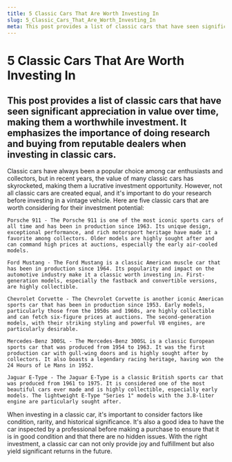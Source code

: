 ```yaml
---
title: 5 Classic Cars That Are Worth Investing In
slug: 5_Classic_Cars_That_Are_Worth_Investing_In
meta: This post provides a list of classic cars that have seen significant appreciation in value over time, making them a worthwhile investment. It emphasizes the importance of doing research and buying from reputable dealers when investing in classic cars.
---
```


# 5 Classic Cars That Are Worth Investing In

## This post provides a list of classic cars that have seen significant appreciation in value over time, making them a worthwhile investment. It emphasizes the importance of doing research and buying from reputable dealers when investing in classic cars.

Classic cars have always been a popular choice among car enthusiasts and collectors, but in recent years, the value of many classic cars has skyrocketed, making them a lucrative investment opportunity. However, not all classic cars are created equal, and it's important to do your research before investing in a vintage vehicle. Here are five classic cars that are worth considering for their investment potential:

    Porsche 911 - The Porsche 911 is one of the most iconic sports cars of all time and has been in production since 1963. Its unique design, exceptional performance, and rich motorsport heritage have made it a favorite among collectors. Older models are highly sought after and can command high prices at auctions, especially the early air-cooled models.

    Ford Mustang - The Ford Mustang is a classic American muscle car that has been in production since 1964. Its popularity and impact on the automotive industry make it a classic worth investing in. First-generation models, especially the fastback and convertible versions, are highly collectible.

    Chevrolet Corvette - The Chevrolet Corvette is another iconic American sports car that has been in production since 1953. Early models, particularly those from the 1950s and 1960s, are highly collectible and can fetch six-figure prices at auctions. The second-generation models, with their striking styling and powerful V8 engines, are particularly desirable.

    Mercedes-Benz 300SL - The Mercedes-Benz 300SL is a classic European sports car that was produced from 1954 to 1963. It was the first production car with gull-wing doors and is highly sought after by collectors. It also boasts a legendary racing heritage, having won the 24 Hours of Le Mans in 1952.

    Jaguar E-Type - The Jaguar E-Type is a classic British sports car that was produced from 1961 to 1975. It is considered one of the most beautiful cars ever made and is highly collectible, especially early models. The lightweight E-Type "Series 1" models with the 3.8-liter engine are particularly sought after.

When investing in a classic car, it's important to consider factors like condition, rarity, and historical significance. It's also a good idea to have the car inspected by a professional before making a purchase to ensure that it is in good condition and that there are no hidden issues. With the right investment, a classic car can not only provide joy and fulfillment but also yield significant returns in the future.
